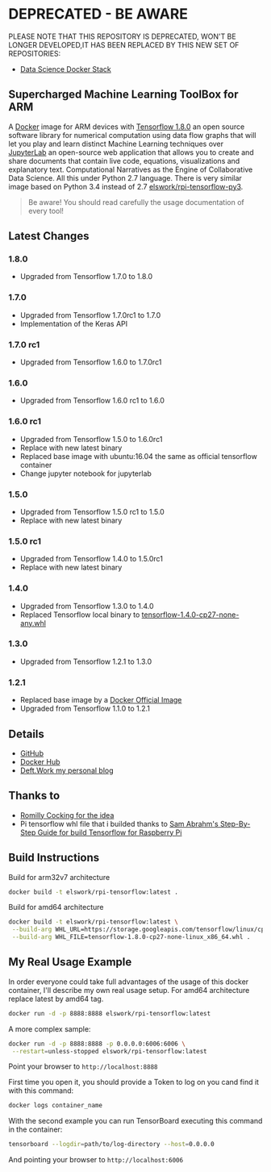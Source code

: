 # DEPRECATED - BE AWARE

PLEASE NOTE THAT THIS REPOSITORY IS DEPRECATED, WON'T BE LONGER DEVELOPED,IT HAS BEEN REPLACED BY THIS NEW SET OF REPOSITORIES:

- [Data Science Docker Stack](https://goo.gl/qvx7Vv)

## Supercharged Machine Learning ToolBox for ARM

A [Docker](http://docker.com) image for ARM devices with [Tensorflow 1.8.0](https://www.tensorflow.org/) an open source software library for numerical computation using data flow graphs that will let you play and learn distinct Machine Learning techniques over [JupyterLab](https://github.com/jupyterlab/jupyterlab) an open-source web application that allows you to create and share documents that contain live code, equations, visualizations and explanatory text. Computational Narratives as the Engine of Collaborative Data Science. All this under Python 2.7 language.
There is very similar image based on Python 3.4 instead of 2.7 [elswork/rpi-tensorflow-py3](https://hub.docker.com/r/elswork/rpi-tensorflow-py3/).

> Be aware! You should read carefully the usage documentation of every tool!

## Latest Changes

### 1.8.0

- Upgraded from Tensorflow 1.7.0 to 1.8.0

### 1.7.0

- Upgraded from Tensorflow 1.7.0rc1 to 1.7.0
- Implementation of the Keras API

### 1.7.0 rc1

- Upgraded from Tensorflow 1.6.0 to 1.7.0rc1

### 1.6.0

- Upgraded from Tensorflow 1.6.0 rc1 to 1.6.0

### 1.6.0 rc1

- Upgraded from Tensorflow 1.5.0 to 1.6.0rc1
- Replace with new latest binary
- Replaced base image with ubuntu:16.04 the same as official tensorflow container
- Change jupyter notebook for jupyterlab

### 1.5.0

- Upgraded from Tensorflow 1.5.0 rc1 to 1.5.0
- Replace with new latest binary

### 1.5.0 rc1

- Upgraded from Tensorflow 1.4.0 to 1.5.0rc1
- Replace with new latest binary

### 1.4.0

- Upgraded from Tensorflow 1.3.0 to 1.4.0
- Replaced Tensorflow local binary to [tensorflow-1.4.0-cp27-none-any.whl](http://ci.tensorflow.org/view/Nightly/job/nightly-pi/lastSuccessfulBuild/artifact/output-artifacts/tensorflow-1.4.0-cp27-none-any.whl)

### 1.3.0

- Upgraded from Tensorflow 1.2.1 to 1.3.0

### 1.2.1

- Replaced base image by a [Docker Official Image](https://github.com/docker-library/official-images)
- Upgraded from Tensorflow 1.1.0 to 1.2.1

## Details

- [GitHub](https://github.com/DeftWork/rpi-tensorflow)
- [Docker Hub](https://hub.docker.com/r/elswork/rpi-tensorflow/)
- [Deft.Work my personal blog](http://deft.work/tensorflow_for_raspberry)

## Thanks to

- [Romilly Cocking for the idea](https://github.com/romilly/rpi-docker-tensorflow)
- Pi tensorflow whl file that i builded thanks to [Sam Abrahm's Step-By-Step Guide for build Tensorflow for Raspberry Pi](https://github.com/samjabrahams/tensorflow-on-raspberry-pi/blob/master/GUIDE.md)

## Build Instructions

Build for arm32v7 architecture

```sh
docker build -t elswork/rpi-tensorflow:latest .
```

Build for amd64 architecture

```sh
docker build -t elswork/rpi-tensorflow:latest \
 --build-arg WHL_URL=https://storage.googleapis.com/tensorflow/linux/cpu/ \
 --build-arg WHL_FILE=tensorflow-1.8.0-cp27-none-linux_x86_64.whl .
```

## My Real Usage Example

In order everyone could take full advantages of the usage of this docker container, I'll describe my own real usage setup.
For amd64 architecture replace latest by amd64 tag.

```sh
docker run -d -p 8888:8888 elswork/rpi-tensorflow:latest
```

A more complex sample:

```sh
docker run -d -p 8888:8888 -p 0.0.0.0:6006:6006 \
 --restart=unless-stopped elswork/rpi-tensorflow:latest
```

Point your browser to `http://localhost:8888`

First time you open it, you should provide a Token to log on you cand find it with this command:

```sh
docker logs container_name
```

With the second example you can run TensorBoard executing this command in the container:

```sh
tensorboard --logdir=path/to/log-directory --host=0.0.0.0
```

And pointing your browser to `http://localhost:6006`
